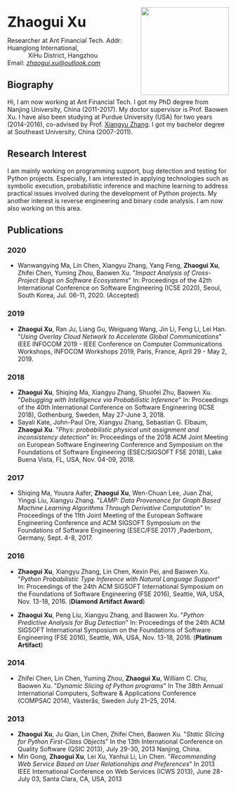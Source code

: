 <img style="float: right;" height="200" width="200" src="https://zhaoguixu.github.io/images/avatar.jpg">

<b><font size="6"> Zhaogui Xu </font></b>

Researcher at Ant Financial Tech. 
Addr: Huanglong International,  
&nbsp; &nbsp; &nbsp; &nbsp; &nbsp; &nbsp; XiHu District, Hangzhou  
Email: *zhaogui.xu@outlook.com*  

## Biography

Hi, I am now working at Ant Financial Tech. I got my PhD degree from Nanjing University, China (2011-2017). My doctor supervisor is Prof. Baowen Xu. I have also been studying at Purdue University (USA) for two years (2014-2016), co-advised by Prof. [Xiangyu Zhang](https://www.cs.purdue.edu/homes/xyzhang/). I got my bachelor degree at Southeast University, China (2007-2011).

## Research Interest

I am mainly working on programming support, bug detection and testing for Python projects. Especially, I am interested in applying technologies such as symbolic execution, probabilistic inference and machine learning to address practical issues involved during the development of Python projects. My another interest is reverse engineering and binary code analysis. I am now also working on this area.

## Publications

### 2020
* Wanwangying Ma, Lin Chen, Xiangyu Zhang, Yang Feng, **Zhaogui Xu**, Zhifei Chen, Yuming Zhou, Baowen Xu. "_Impact Analysis of Cross-Project Bugs on Software Ecosystems_" In: Proceedings of the 42th International Conference on Software Engineering (ICSE 2020), Seoul, South Korea, Jul. 06-11, 2020. (Accepted)


### 2019
  * **Zhaogui Xu**, Ran Ju, Liang Gu, Weiguang Wang, Jin Li, Feng Li, Lei Han. "_Using Overlay Cloud Network to Accelerate Global Communications_" IEEE INFOCOM 2019 - IEEE Conference on Computer Communications Workshops, INFOCOM Workshops 2019, Paris, France, April 29 - May 2, 2019.

### 2018
  * **Zhaogui Xu**, Shiqing Ma, Xiangyu Zhang, Shuofei Zhu, Baowen Xu. "_Debugging with Intelligence via Probabilistic Inference_" In: Proceedings of the 40th International Conference on Software Engineering (ICSE 2018), Gothenburg, Sweden, May 27-June 3, 2018.
  * Sayali Kate, John-Paul Ore, Xiangyu Zhang, Sebastian G. Elbaum, **Zhaogui Xu**. "_Phys: probabilistic physical unit assignment and inconsistency detection_" In: Proceedings of the 2018 ACM Joint Meeting on European Software Engineering Conference and Symposium on the Foundations of Software Engineering (ESEC/SIGSOFT FSE 2018), Lake Buena Vista, FL, USA, Nov. 04-09, 2018.

### 2017
  * Shiqing Ma, Yousra Aafer, **Zhaogui Xu**, Wen-Chuan Lee, Juan Zhai, Yingqi Liu, Xiangyu Zhang. "_LAMP: Data Provenance for Graph Based Machine Learning Algorithms Through Derivative Computation_" In: Proceedings of the 11th Joint Meeting of the European Software Engineering Conference and ACM SIGSOFT Symposium on the Foundations of Software Engineering (ESEC/FSE 2017) ,Paderborn, Germany, Sept. 4-8, 2017.
  
### 2016
  * **Zhaogui Xu**, Xiangyu Zhang, Lin Chen, Kexin Pei, and Baowen Xu. "_Python Probabilistic Type Inference with Natural Language Support_" In: Proceedings of the 24th ACM SIGSOFT International Symposium on the Foundations of Software Engineering (FSE 2016), Seattle, WA, USA, Nov. 13-18, 2016. (**Diamond Artifact Award**)

  * **Zhaogui Xu**, Peng Liu, Xiangyu Zhang, and Baowen Xu. "_Python Predictive Analysis for Bug Detection_" In: Proceedings of the 24th ACM SIGSOFT International Symposium on the Foundations of Software Engineering (FSE 2016), Seattle, WA, USA, Nov. 13-18, 2016. (**Platinum Artifact**)
  
### 2014
  * Zhifei Chen, Lin Chen, Yuming Zhou, **Zhaogui Xu**, William C. Chu, Baowen Xu. "_Dynamic Slicing of Python programs_" In The 38th Annual International Computers, Software & Applications Conference (COMPSAC 2014), Västerås, Sweden July 21–25, 2014. 
  
### 2013
  * **Zhaogui Xu**, Ju Qian, Lin Chen, Zhifei Chen, Baowen Xu. "_Static Slicing for Python First-Class Objects_" In the 13th International Conference on Quality Software (QSIC 2013), July 29-30, 2013 Nanjing, China.
  * Min Gong, **Zhaogui Xu**, Lei Xu, Yanhui Li, Lin Chen. "_Recommending Web Service Based on User Relationships and Preferences_" In 2013 IEEE International Conference on Web Services (ICWS 2013), June 28- July 03, Santa Clara, CA, USA, 2013 


